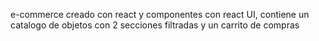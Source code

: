 e-commerce creado con react y componentes con react UI, contiene un catalogo de objetos con 2 secciones filtradas y un carrito de compras